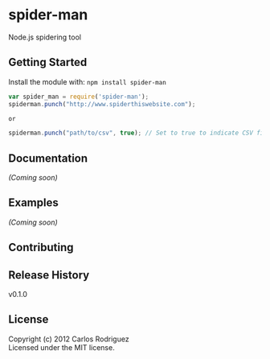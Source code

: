 # spider-man

Node.js spidering tool

## Getting Started
Install the module with: `npm install spider-man`

```javascript
var spider_man = require('spider-man');
spiderman.punch("http://www.spiderthiswebsite.com");

or

spiderman.punch("path/to/csv", true); // Set to true to indicate CSV file
```

## Documentation
_(Coming soon)_

## Examples
_(Coming soon)_

## Contributing

## Release History
v0.1.0

## License
Copyright (c) 2012 Carlos Rodriguez  
Licensed under the MIT license.
